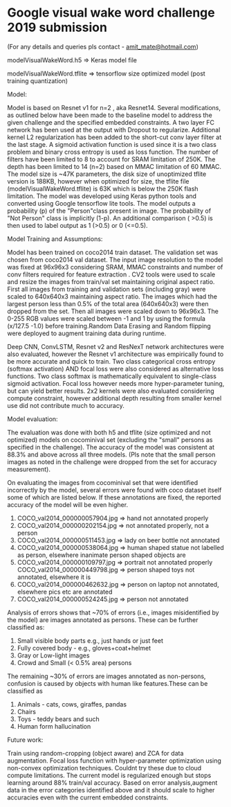 # Google visual wake word challenge 2019 submission 

(For any details and queries pls contact - amit_mate@hotmail.com)

modelVisualWakeWord.h5 => Keras model file

modelVisualWakeWord.tflite => tensorflow size optimized model (post training quantization)

Model:

Model is based on Resnet v1 for n=2 , aka Resnet14. Several modifications, as outlined below have been made to the baseline model to address the given challenge and the specified embedded constraints. A two layer FC network has been used at the output with Dropout to regularize. Additional kernel L2 regularization has been added to the short-cut conv layer filter at the last stage. A sigmoid activation function is used since it is a two class problem and binary cross entropy is used as loss function. The number of filters have been limited to 8 to account for SRAM limitation of 250K. The depth has been limited to 14 (n=2) based on MMAC limitation of 60 MMAC. The model size is ~47K parameters, the disk size of unoptimized tflite  version is 188KB, however when optimized for size, the tflite file (modelVisualWakeWord.tflite) is 63K which is below the 250K flash limitation. The model was developed using Keras python tools and converted using Google tensorflow lite tools. The model outputs a probability (p) of the "Person"class present in image. The probability of "Not Person" class is implicitly (1-p). An additional comparison ( >0.5) is then used to label output as 1 (>0.5) or 0 (<=0.5).

Model Training and Assumptions:

Model has been trained on coco2014 train dataset. The validation set was chosen from coco2014 val dataset. The input image resolution to the model was fixed at 96x96x3 considering SRAM, MMAC constraints and number of conv filters required for feature extraction . CV2 tools were used to scale and resize the images from train/val set maintaining original aspect ratio. First all images from training and validation sets (including gray) were scaled to 640x640x3 maintaining aspect ratio. The images which had the largest person less than 0.5% of the total area (640x640x3) were then dropped from the set. Then all images were scaled down to 96x96x3. The 0-255 RGB values were scaled between -1 and 1 by using the formula (x/127.5 -1.0) before training.Random Data Erasing and Random flipping were deployed to augment training data during runtime.

Deep CNN, ConvLSTM, Resnet v2 and ResNexT network architectures were also evaluated, however the Resnet v1 architecture was empirically found to be more accurate and quick to train. Two class categorical cross entropy (softmax activation) AND focal loss were also considered as alternative loss functions. Two class softmax is mathematically equivalent to single-class sigmoid activation. Focal loss however needs more hyper-parameter tuning, but can yield better results. 2x2 kernels were also evaluated considering compute constraint, however additional depth resulting from smaller kernel use did not contribute much to accuracy.

Model evaluation:

The evaluation was done with both h5 and tflite (size optimized and not optimized) models on cocominival set (excluding the "small" persons as specified in the challenge). The accuracy of the model was consistent at 88.3% and above across all three models. (Pls note that the small person images as noted in the challenge were dropped from the set for accuracy measurement).

On evaluating the images from cocominival set that were identified incorrectly by the model, several errors were found with coco dataset itself some of which are listed below. If these annotations are fixed, the reported accuracy of the model will be even higher.

1. COCO_val2014_000000057904.jpg => hand not annotated properly 
2. COCO_val2014_000000202154.jpg => not annotated properly, not a person 
3. COCO_val2014_000000511453.jpg => lady on beer bottle not annotated 
4. COCO_val2014_000000538064.jpg => human shaped statue not labelled as person, elsewhere inanimate person shaped objects are
5. COCO_val2014_000000109797.jpg => portrait not annotated properly COCO_val2014_000000449798.jpg => person shaped toys not annotated, elsewhere it is 
6. COCO_val2014_000000462632.jpg => person on laptop not annotated, elsewhere pics etc are annotated 
7. COCO_val2014_000000524245.jpg => person not annotated

Analysis of errors shows that ~70% of errors (i.e., images misidentified by the model) are images annotated as persons. These can be further classified as:

1. Small visible body parts e.g., just hands or just feet
2. Fully covered body - e.g., gloves+coat+helmet
3. Gray or Low-light images 
4. Crowd and Small (< 0.5% area) persons

The remaining ~30% of errors are images annotated as non-persons, confusion is caused by objects with human like features.These can be classified as

1. Animals - cats, cows, giraffes, pandas
2. Chairs
3. Toys - teddy bears and such
4. Human form hallucination

Future work:

Train using random-cropping (object aware) and ZCA for data augmentation. Focal loss function with hyper-parameter optimization using non-convex optimization techniques. Couldnt try these due to cloud compute limitations. The current model is regularized enough but stops learning around 88% train/val accuracy. Based on error analysis,augment data in the error categories identified above and it should scale to higher accuracies even with the current embedded constraints.
